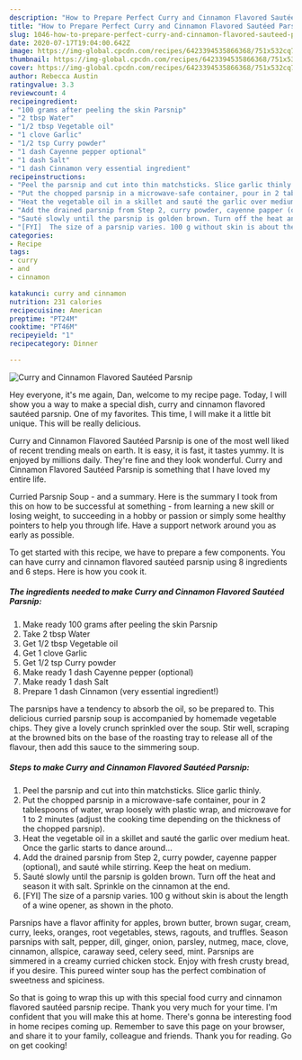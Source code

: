 ```yaml
---
description: "How to Prepare Perfect Curry and Cinnamon Flavored Sautéed Parsnip"
title: "How to Prepare Perfect Curry and Cinnamon Flavored Sautéed Parsnip"
slug: 1046-how-to-prepare-perfect-curry-and-cinnamon-flavored-sauteed-parsnip
date: 2020-07-17T19:04:00.642Z
image: https://img-global.cpcdn.com/recipes/6423394535866368/751x532cq70/curry-and-cinnamon-flavored-sauteed-parsnip-recipe-main-photo.jpg
thumbnail: https://img-global.cpcdn.com/recipes/6423394535866368/751x532cq70/curry-and-cinnamon-flavored-sauteed-parsnip-recipe-main-photo.jpg
cover: https://img-global.cpcdn.com/recipes/6423394535866368/751x532cq70/curry-and-cinnamon-flavored-sauteed-parsnip-recipe-main-photo.jpg
author: Rebecca Austin
ratingvalue: 3.3
reviewcount: 4
recipeingredient:
- "100 grams after peeling the skin Parsnip"
- "2 tbsp Water"
- "1/2 tbsp Vegetable oil"
- "1 clove Garlic"
- "1/2 tsp Curry powder"
- "1 dash Cayenne pepper optional"
- "1 dash Salt"
- "1 dash Cinnamon very essential ingredient"
recipeinstructions:
- "Peel the parsnip and cut into thin matchsticks. Slice garlic thinly."
- "Put the chopped parsnip in a microwave-safe container, pour in 2 tablespoons of water, wrap loosely with plastic wrap, and microwave for 1 to 2 minutes (adjust the cooking time depending on the thickness of the chopped parsnip)."
- "Heat the vegetable oil in a skillet and sauté the garlic over medium heat.  Once the garlic starts to dance around..."
- "Add the drained parsnip from Step 2, curry powder, cayenne papper (optional), and sauté while stirring. Keep the heat on medium."
- "Sauté slowly until the parsnip is golden brown. Turn off the heat and season it with salt. Sprinkle on the cinnamon at the end."
- "[FYI]  The size of a parsnip varies. 100 g without skin is about the length of a wine opener, as shown in the photo."
categories:
- Recipe
tags:
- curry
- and
- cinnamon

katakunci: curry and cinnamon 
nutrition: 231 calories
recipecuisine: American
preptime: "PT24M"
cooktime: "PT46M"
recipeyield: "1"
recipecategory: Dinner

---
```



![Curry and Cinnamon Flavored Sautéed Parsnip](https://img-global.cpcdn.com/recipes/6423394535866368/751x532cq70/curry-and-cinnamon-flavored-sauteed-parsnip-recipe-main-photo.jpg)

Hey everyone, it's me again, Dan, welcome to my recipe page. Today, I will show you a way to make a special dish, curry and cinnamon flavored sautéed parsnip. One of my favorites. This time, I will make it a little bit unique. This will be really delicious.

Curry and Cinnamon Flavored Sautéed Parsnip is one of the most well liked of recent trending meals on earth. It is easy, it is fast, it tastes yummy. It is enjoyed by millions daily. They're fine and they look wonderful. Curry and Cinnamon Flavored Sautéed Parsnip is something that I have loved my entire life.

Curried Parsnip Soup - and a summary. Here is the summary I took from this on how to be successful at something - from learning a new skill or losing weight, to succeeding in a hobby or passion or simply some healthy pointers to help you through life. Have a support network around you as early as possible.


To get started with this recipe, we have to prepare a few components. You can have curry and cinnamon flavored sautéed parsnip using 8 ingredients and 6 steps. Here is how you cook it.

<!--inarticleads1-->

##### The ingredients needed to make Curry and Cinnamon Flavored Sautéed Parsnip:

1. Make ready 100 grams after peeling the skin Parsnip
1. Take 2 tbsp Water
1. Get 1/2 tbsp Vegetable oil
1. Get 1 clove Garlic
1. Get 1/2 tsp Curry powder
1. Make ready 1 dash Cayenne pepper (optional)
1. Make ready 1 dash Salt
1. Prepare 1 dash Cinnamon (very essential ingredient!)


The parsnips have a tendency to absorb the oil, so be prepared to. This delicious curried parsnip soup is accompanied by homemade vegetable chips. They give a lovely crunch sprinkled over the soup. Stir well, scraping at the browned bits on the base of the roasting tray to release all of the flavour, then add this sauce to the simmering soup. 

<!--inarticleads2-->

##### Steps to make Curry and Cinnamon Flavored Sautéed Parsnip:

1. Peel the parsnip and cut into thin matchsticks. Slice garlic thinly.
1. Put the chopped parsnip in a microwave-safe container, pour in 2 tablespoons of water, wrap loosely with plastic wrap, and microwave for 1 to 2 minutes (adjust the cooking time depending on the thickness of the chopped parsnip).
1. Heat the vegetable oil in a skillet and sauté the garlic over medium heat.  Once the garlic starts to dance around...
1. Add the drained parsnip from Step 2, curry powder, cayenne papper (optional), and sauté while stirring. Keep the heat on medium.
1. Sauté slowly until the parsnip is golden brown. Turn off the heat and season it with salt. Sprinkle on the cinnamon at the end.
1. [FYI]  The size of a parsnip varies. 100 g without skin is about the length of a wine opener, as shown in the photo.


Parsnips have a flavor affinity for apples, brown butter, brown sugar, cream, curry, leeks, oranges, root vegetables, stews, ragouts, and truffles. Season parsnips with salt, pepper, dill, ginger, onion, parsley, nutmeg, mace, clove, cinnamon, allspice, caraway seed, celery seed, mint. Parsnips are simmered in a creamy curried chicken stock. Enjoy with fresh crusty bread, if you desire. This pureed winter soup has the perfect combination of sweetness and spiciness. 

So that is going to wrap this up with this special food curry and cinnamon flavored sautéed parsnip recipe. Thank you very much for your time. I'm confident that you will make this at home. There's gonna be interesting food in home recipes coming up. Remember to save this page on your browser, and share it to your family, colleague and friends. Thank you for reading. Go on get cooking!
